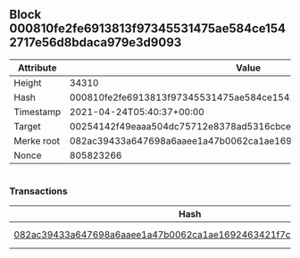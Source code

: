## Block 000810fe2fe6913813f97345531475ae584ce1542717e56d8bdaca979e3d9093

Attribute | Value
--- | ---
Height | 34310
Hash | 000810fe2fe6913813f97345531475ae584ce1542717e56d8bdaca979e3d9093
Timestamp | 2021-04-24T05:40:37+00:00
Target | 00254142f49eaaa504dc75712e8378ad5316cbcead634704b3734b6271167cc4
Merke root | 082ac39433a647698a6aaee1a47b0062ca1ae1692463421f7c1cf82ac468b06c
Nonce | 805823266

```

```

### Transactions

Hash | Amount
--- | ---
[082ac39433a647698a6aaee1a47b0062ca1ae1692463421f7c1cf82ac468b06c](082ac39433a647698a6aaee1a47b0062ca1ae1692463421f7c1cf82ac468b06c.md) | 10.00000000 SKEPTI 

